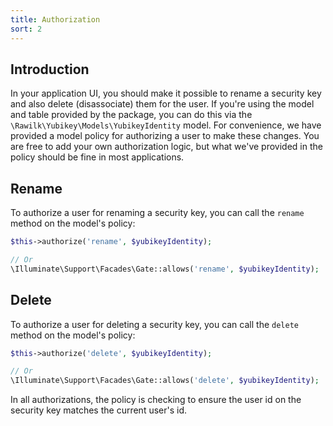 ```yaml
---
title: Authorization
sort: 2
---
```


## Introduction

In your application UI, you should make it possible to rename a security key and also delete (disassociate) them for the user. If you're using the model and table provided by the package, you can do this via the `\Rawilk\Yubikey\Models\YubikeyIdentity` model. For convenience, we have provided a model policy for authorizing a user to make these changes. You are free to add your own authorization logic, but what we've provided in the policy should be fine in most applications.

## Rename
To authorize a user for renaming a security key, you can call the `rename` method on the model's policy:

```php
$this->authorize('rename', $yubikeyIdentity);

// Or
\Illuminate\Support\Facades\Gate::allows('rename', $yubikeyIdentity);
```

## Delete
To authorize a user for deleting a security key, you can call the `delete` method on the model's policy:

```php
$this->authorize('delete', $yubikeyIdentity);

// Or
\Illuminate\Support\Facades\Gate::allows('delete', $yubikeyIdentity);
```

In all authorizations, the policy is checking to ensure the user id on the security key matches the current user's id.
